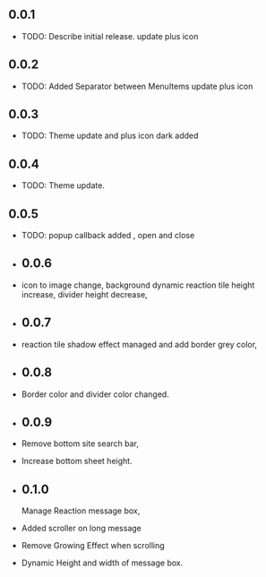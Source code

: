 ## 0.0.1

* TODO: Describe initial release.
  update plus icon

## 0.0.2
* TODO: Added Separator between MenuItems
  update plus icon

## 0.0.3
* TODO: Theme update and plus icon dark added

## 0.0.4
* TODO: Theme update.

## 0.0.5
* TODO: popup callback added , open and close

* ## 0.0.6
* icon to image change,
  background dynamic
  reaction tile height increase,
  divider  height decrease,

* ## 0.0.7
* reaction tile shadow effect managed and add border grey color,

* ## 0.0.8
* Border color and divider color changed.

* ## 0.0.9
* Remove bottom site search bar,
* Increase bottom sheet height.

* ## 0.1.0
  Manage Reaction message box, 
* Added scroller on long message
* Remove Growing Effect when scrolling
* Dynamic Height and width of message box.